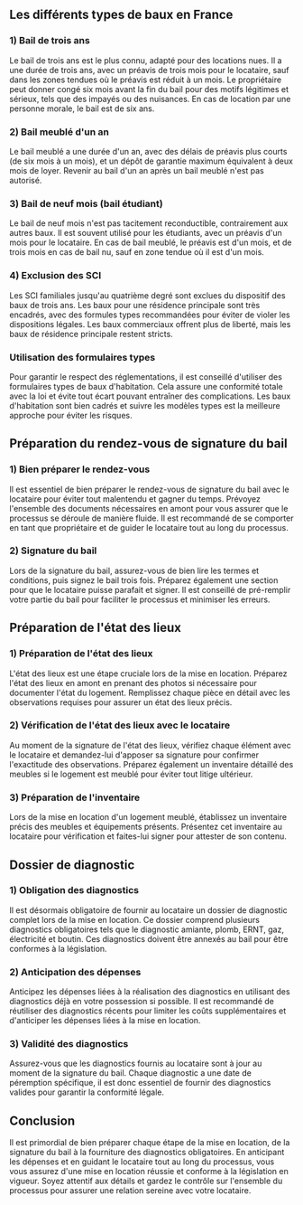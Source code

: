 ## Les différents types de baux en France

### 1) Bail de trois ans

Le bail de trois ans est le plus connu, adapté pour des locations nues. Il a une durée de trois ans, avec un préavis de trois mois pour le locataire, sauf dans les zones tendues où le préavis est réduit à un mois. Le propriétaire peut donner congé six mois avant la fin du bail pour des motifs légitimes et sérieux, tels que des impayés ou des nuisances. En cas de location par une personne morale, le bail est de six ans.

### 2) Bail meublé d'un an

Le bail meublé a une durée d'un an, avec des délais de préavis plus courts (de six mois à un mois), et un dépôt de garantie maximum équivalent à deux mois de loyer. Revenir au bail d'un an après un bail meublé n'est pas autorisé.

### 3) Bail de neuf mois (bail étudiant)

Le bail de neuf mois n'est pas tacitement reconductible, contrairement aux autres baux. Il est souvent utilisé pour les étudiants, avec un préavis d'un mois pour le locataire. En cas de bail meublé, le préavis est d'un mois, et de trois mois en cas de bail nu, sauf en zone tendue où il est d'un mois.

### 4) Exclusion des SCI

Les SCI familiales jusqu'au quatrième degré sont exclues du dispositif des baux de trois ans. Les baux pour une résidence principale sont très encadrés, avec des formules types recommandées pour éviter de violer les dispositions légales. Les baux commerciaux offrent plus de liberté, mais les baux de résidence principale restent stricts.

### Utilisation des formulaires types

Pour garantir le respect des réglementations, il est conseillé d'utiliser des formulaires types de baux d'habitation. Cela assure une conformité totale avec la loi et évite tout écart pouvant entraîner des complications. Les baux d'habitation sont bien cadrés et suivre les modèles types est la meilleure approche pour éviter les risques.

## Préparation du rendez-vous de signature du bail

### 1) Bien préparer le rendez-vous

Il est essentiel de bien préparer le rendez-vous de signature du bail avec le locataire pour éviter tout malentendu et gagner du temps. Prévoyez l'ensemble des documents nécessaires en amont pour vous assurer que le processus se déroule de manière fluide. Il est recommandé de se comporter en tant que propriétaire et de guider le locataire tout au long du processus.

### 2) Signature du bail

Lors de la signature du bail, assurez-vous de bien lire les termes et conditions, puis signez le bail trois fois. Préparez également une section pour que le locataire puisse parafait et signer. Il est conseillé de pré-remplir votre partie du bail pour faciliter le processus et minimiser les erreurs.

## Préparation de l'état des lieux

### 1) Préparation de l'état des lieux

L'état des lieux est une étape cruciale lors de la mise en location. Préparez l'état des lieux en amont en prenant des photos si nécessaire pour documenter l'état du logement. Remplissez chaque pièce en détail avec les observations requises pour assurer un état des lieux précis.

### 2) Vérification de l'état des lieux avec le locataire

Au moment de la signature de l'état des lieux, vérifiez chaque élément avec le locataire et demandez-lui d'apposer sa signature pour confirmer l'exactitude des observations. Préparez également un inventaire détaillé des meubles si le logement est meublé pour éviter tout litige ultérieur.

### 3) Préparation de l'inventaire

Lors de la mise en location d'un logement meublé, établissez un inventaire précis des meubles et équipements présents. Présentez cet inventaire au locataire pour vérification et faites-lui signer pour attester de son contenu.

## Dossier de diagnostic

### 1) Obligation des diagnostics

Il est désormais obligatoire de fournir au locataire un dossier de diagnostic complet lors de la mise en location. Ce dossier comprend plusieurs diagnostics obligatoires tels que le diagnostic amiante, plomb, ERNT, gaz, électricité et boutin. Ces diagnostics doivent être annexés au bail pour être conformes à la législation.

### 2) Anticipation des dépenses

Anticipez les dépenses liées à la réalisation des diagnostics en utilisant des diagnostics déjà en votre possession si possible. Il est recommandé de réutiliser des diagnostics récents pour limiter les coûts supplémentaires et d'anticiper les dépenses liées à la mise en location.

### 3) Validité des diagnostics

Assurez-vous que les diagnostics fournis au locataire sont à jour au moment de la signature du bail. Chaque diagnostic a une date de péremption spécifique, il est donc essentiel de fournir des diagnostics valides pour garantir la conformité légale.

## Conclusion

Il est primordial de bien préparer chaque étape de la mise en location, de la signature du bail à la fourniture des diagnostics obligatoires. En anticipant les dépenses et en guidant le locataire tout au long du processus, vous vous assurez d'une mise en location réussie et conforme à la législation en vigueur. Soyez attentif aux détails et gardez le contrôle sur l'ensemble du processus pour assurer une relation sereine avec votre locataire.